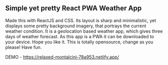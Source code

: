 ## Simple yet pretty React PWA Weather App

Made this with ReactJS and CSS. Its layout is sharp and minimalistic, yet displays some pretty background imagery, that portrays the current weather condition.
It is a geolocation based weather app, which gives three days of weather forecast.
As this app is a PWA it can be downloaded to your device. Hope you like it.
This is totally opensource, change as you please! Have fun.

DEMO - https://relaxed-montalcini-78a953.netlify.app/
